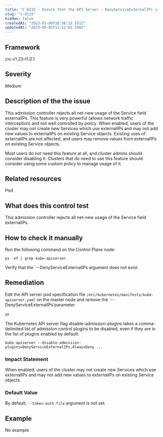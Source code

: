 ```yaml
---
title: "C-0115 - Ensure that the API Server --DenyServiceExternalIPs is not set"
slug: "c-0115"
hidden: false
createdAt: "2023-01-09T10:56:15.551Z"
updatedAt: "2023-09-05T11:12:02.598Z"
---
```

## Framework
cis-v1.23-t1.0.1
## Severity
Medium
## Description of the the issue
This admission controller rejects all net-new usage of the Service field externalIPs. This feature is very powerful (allows network traffic interception) and not well controlled by policy. When enabled, users of the cluster may not create new Services which use externalIPs and may not add new values to externalIPs on existing Service objects. Existing uses of externalIPs are not affected, and users may remove values from externalIPs on existing Service objects.

 Most users do not need this feature at all, and cluster admins should consider disabling it. Clusters that do need to use this feature should consider using some custom policy to manage usage of it.
## Related resources
Pod
## What does this control test
This admission controller rejects all net-new usage of the Service field externalIPs.
## How to check it manually
Run the following command on the Control Plane node:

 
```
ps -ef | grep kube-apiserver

```
 Verify that the `--DenyServiceExternalIPs argument does not exist.
## Remediation
Edit the API server pod specification file `/etc/kubernetes/manifests/kube-apiserver.yaml` on the master node and remove the `--DenyServiceExternalIPs'parameter

 or

 The Kubernetes API server flag disable-admission-plugins takes a comma-delimited list of admission control plugins to be disabled, even if they are in the list of plugins enabled by default.

 `kube-apiserver --disable-admission-plugins=DenyServiceExternalIPs,AlwaysDeny ...`
### Impact Statement
When enabled, users of the cluster may not create new Services which use externalIPs and may not add new values to externalIPs on existing Service objects.
### Default Value
By default, `--token-auth-file` argument is not set.
## Example
No example